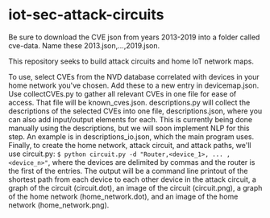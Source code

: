 # iot-sec-attack-circuits
Be sure to download the CVE json from years 2013-2019 into a folder called cve-data. Name these 2013.json,...,2019.json.

This repository seeks to build attack circuits and home IoT network maps. 

To use, select CVEs from the NVD database correlated with devices in your home network you've chosen. Add these to a new entry in devicemap.json. Use collectCVEs.py to gather all relevant CVEs in one file for ease of access. That file will be known_cves.json. descriptions.py will collect the descriptions of the selected CVEs into one file, descriptions.json, where you can also add input/output elements for each. This is currently being done manually using the descriptions, but we will soon implement NLP for this step. An example is in descriptions_io.json, which the main program uses. Finally, to create the home network, attack circuit, and attack paths, we'll use circuit.py: `$ python circuit.py -d "Router,<device_1>, ... ,<device_n>"`, where the devices are delimited by commas and the router is the first of the entries. The output will be a command line printout of the shortest path from each device to each other device in the attack circuit, a graph of the circuit (circuit.dot), an image of the circuit (circuit.png), a graph of the home network (home_network.dot), and an image of the home network (home_network.png).
